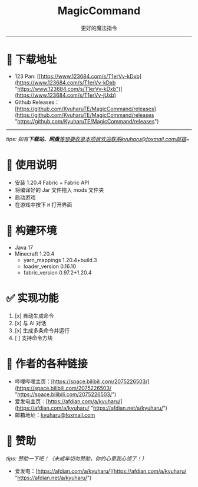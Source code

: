 <h1 align="center">MagicCommand</h1>

<div align="center">
更好的魔法指令
</div>

------------


# 💖 下载地址
- 123 Pan: [[https://www.123684.com/s/T1erVv-kDxb](https://www.123684.com/s/T1erVv-kDxb "https://www.123684.com/s/T1erVv-kDxb")](https://www.123684.com/s/T1erVv-jUxb)
- Github Releases：[https://github.com/KyuharuTE/MagicCommand/releases](https://github.com/KyuharuTE/MagicCommand/releases "https://github.com/KyuharuTE/MagicCommand/releases")

------------

*tips: 如有**下载站、网盘**等想要收录本项目欢迎联系kyuharu@foxmail.com邮箱~*

# 📖 使用说明
- 安装 1.20.4 Fabric + Fabric API
- 将编译好的 Jar 文件拖入 mods 文件夹
- 启动游戏
- 在游戏中按下 `M` 打开界面

# 🔨 构建环境
- Java 17
- Minecraft 1.20.4
  - yarn_mappings 1.20.4+build.3
  - loader_version 0.16.10
  - fabric_version 0.97.2+1.20.4

# ✅ 实现功能
1. [x] 自动生成命令
2. [x] 与 Ai 对话
3. [x] 生成多条命令并运行
4. [ ] 支持命令方块

# 🔗 作者的各种链接
- 哔哩哔哩主页：[https://space.bilibili.com/2075226503/](https://space.bilibili.com/2075226503/ "https://space.bilibili.com/2075226503/")
- 爱发电主页：[https://afdian.com/a/kyuharu/](https://afdian.com/a/kyuharu/ "https://afdian.net/a/kyuharu/")
- 邮箱地址：kyuharu@foxmail.com

# 🧡 赞助
*tips: 赞助一下吧！（未成年切勿赞助，你的心意我心领了！）*
- 爱发电：[https://afdian.com/a/kyuharu/](https://afdian.com/a/kyuharu/ "https://afdian.net/a/kyuharu/")

